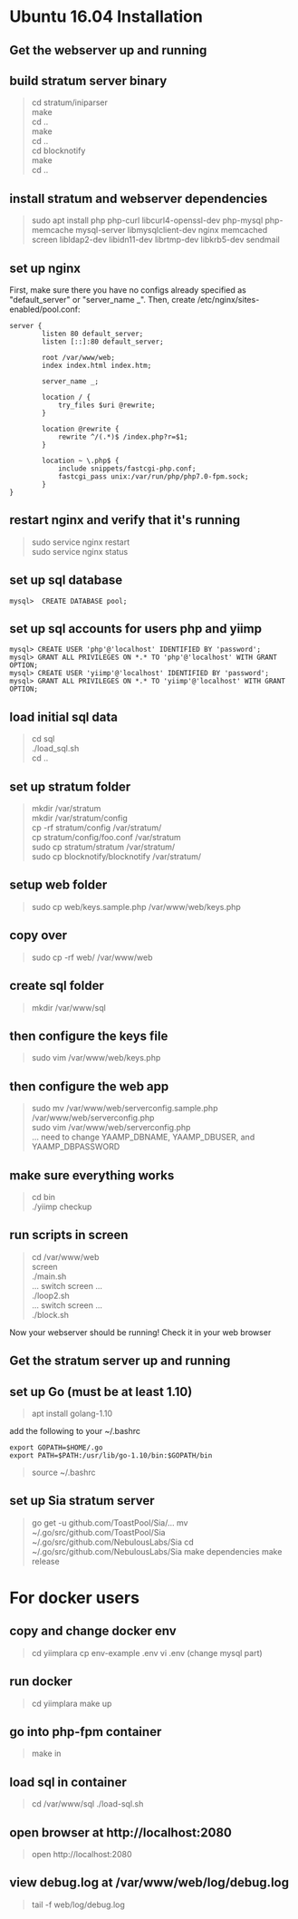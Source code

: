# Ubuntu 16.04 Installation

## Get the webserver up and running

build stratum server binary
---
> cd stratum/iniparser  
> make  
> cd ..  
> make  
> cd ..  
> cd blocknotify  
> make  
> cd ..  

install stratum and webserver dependencies
---
> sudo apt install php php-curl libcurl4-openssl-dev php-mysql php-memcache mysql-server libmysqlclient-dev nginx memcached screen libldap2-dev libidn11-dev librtmp-dev libkrb5-dev sendmail

set up nginx
---
First, make sure there you have no configs already specified as "default_server" or "server_name _".
Then, create /etc/nginx/sites-enabled/pool.conf:

	server {                                                                                              
	        listen 80 default_server;
	        listen [::]:80 default_server;                                                                
	                                                                                                      
	        root /var/www/web;
	        index index.html index.htm;                                                                   
	
	        server_name _;
	
	        location / {                                                                                  
	            try_files $uri @rewrite;                                                                  
	        }                                                                                             
	
	        location @rewrite {                                                                           
	            rewrite ^/(.*)$ /index.php?r=$1;                                                          
	        }
	
	        location ~ \.php$ {
	            include snippets/fastcgi-php.conf;                                                        
	            fastcgi_pass unix:/var/run/php/php7.0-fpm.sock;                                           
	        }
	}

restart nginx and verify that it's running
---
> sudo service nginx restart  
> sudo service nginx status  

set up sql database
---
	mysql>  CREATE DATABASE pool;

set up sql accounts for users php and yiimp
---
	mysql> CREATE USER 'php'@'localhost' IDENTIFIED BY 'password';
	mysql> GRANT ALL PRIVILEGES ON *.* TO 'php'@'localhost' WITH GRANT OPTION;
	mysql> CREATE USER 'yiimp'@'localhost' IDENTIFIED BY 'password';
	mysql> GRANT ALL PRIVILEGES ON *.* TO 'yiimp'@'localhost' WITH GRANT OPTION;

load initial sql data
---
> cd sql  
> ./load_sql.sh  
> cd ..  

set up stratum folder
---
> mkdir /var/stratum  
> mkdir /var/stratum/config  
> cp -rf stratum/config /var/stratum/  
> cp stratum/config/foo.conf /var/stratum  
> sudo cp stratum/stratum /var/stratum/  
> sudo cp blocknotify/blocknotify /var/stratum/  

setup web folder
---
> sudo cp web/keys.sample.php /var/www/web/keys.php

copy over
---
> sudo cp -rf web/ /var/www/web

create sql folder
---
> mkdir /var/www/sql

then configure the keys file
---
> sudo vim /var/www/web/keys.php

then configure the web app
---
> sudo mv /var/www/web/serverconfig.sample.php /var/www/web/serverconfig.php  
> sudo vim /var/www/web/serverconfig.php  
> ... need to change YAAMP_DBNAME, YAAMP_DBUSER, and YAAMP_DBPASSWORD  

make sure everything works
---
> cd bin  
> ./yiimp checkup  

run scripts in screen
---
> cd /var/www/web  
> screen  
> ./main.sh  
> ... switch screen ...  
> ./loop2.sh  
> ... switch screen ...  
> ./block.sh  

Now your webserver should be running! Check it in your web browser

## Get the stratum server up and running

set up Go (must be at least 1.10)
---
> apt install golang-1.10  

add the following to your ~/.bashrc  

	export GOPATH=$HOME/.go
	export PATH=$PATH:/usr/lib/go-1.10/bin:$GOPATH/bin

> source ~/.bashrc  

set up Sia stratum server
---
> go get -u github.com/ToastPool/Sia/...
> mv ~/.go/src/github.com/ToastPool/Sia ~/.go/src/github.com/NebulousLabs/Sia
> cd ~/.go/src/github.com/NebulousLabs/Sia
> make dependencies
> make release

# For docker users

copy and change docker env
---
> cd yiimplara
> cp env-example .env
> vi .env (change mysql part)

run docker
---
> cd yiimplara
> make up

go into php-fpm container
---
> make in

load sql in container
---
> cd /var/www/sql
> ./load-sql.sh

open browser at http://localhost:2080
---
> open http://localhost:2080

view debug.log at /var/www/web/log/debug.log
---
> tail -f web/log/debug.log
